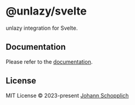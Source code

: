 # @unlazy/svelte

unlazy integration for Svelte.

## Documentation

Please refer to the [documentation](https://unlazy.byjohann.dev/integrations/svelte).

## License

MIT License © 2023-present [Johann Schopplich](https://github.com/johannschopplich)
